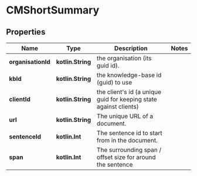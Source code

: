 
# CMShortSummary

## Properties
Name | Type | Description | Notes
------------ | ------------- | ------------- | -------------
**organisationId** | **kotlin.String** | the organisation (its guid id). | 
**kbId** | **kotlin.String** | the knowledge-base id (guid) to use | 
**clientId** | **kotlin.String** | the client&#39;s id (a unique guid for keeping state against clients) | 
**url** | **kotlin.String** | The unique URL of a document. | 
**sentenceId** | **kotlin.Int** | The sentence id to start from in the document. | 
**span** | **kotlin.Int** | The surrounding span / offset size for around the sentence | 



